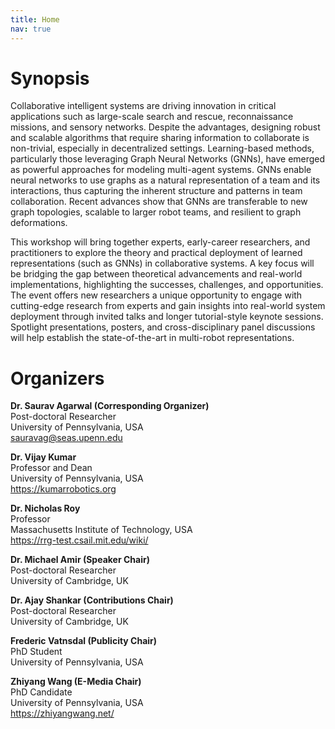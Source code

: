 ```yaml
---
title: Home
nav: true
---
```


# Synopsis

Collaborative intelligent systems are driving innovation in critical applications such as large-scale search and rescue, reconnaissance missions, and sensory networks. Despite the advantages, designing robust and scalable algorithms that require sharing information to collaborate is non-trivial, especially in decentralized settings. Learning-based methods, particularly those leveraging Graph Neural Networks (GNNs), have emerged as powerful approaches for modeling multi-agent systems. GNNs enable neural networks to use graphs as a natural representation of a team and its interactions, thus capturing the inherent structure and patterns in team collaboration. Recent advances show that GNNs are transferable to new graph topologies, scalable to larger robot teams, and resilient to graph deformations.

This workshop will bring together experts, early-career researchers, and practitioners to explore the theory and practical deployment of learned representations (such as GNNs) in collaborative systems. A key focus will be bridging the gap between theoretical advancements and real-world implementations, highlighting the successes, challenges, and opportunities. The event offers new researchers a unique opportunity to engage with cutting-edge research from experts and gain insights into real-world system deployment through invited talks and longer tutorial-style keynote sessions. Spotlight presentations, posters, and cross-disciplinary panel discussions will help establish the state-of-the-art in multi-robot representations.

# Organizers

**Dr. Saurav Agarwal (Corresponding Organizer)**\
Post-doctoral Researcher\
University of Pennsylvania, USA\
sauravag@seas.upenn.edu

**Dr. Vijay Kumar**\
Professor and Dean\
University of Pennsylvania, USA\
https://kumarrobotics.org

**Dr. Nicholas Roy**\
Professor\
Massachusetts Institute of Technology, USA\
https://rrg-test.csail.mit.edu/wiki/

**Dr. Michael Amir (Speaker Chair)**\
Post-doctoral Researcher\
University of Cambridge, UK

**Dr. Ajay Shankar (Contributions Chair)**\
Post-doctoral Researcher\
University of Cambridge, UK

**Frederic Vatnsdal (Publicity Chair)**\
PhD Student\
University of Pennsylvania, USA

**Zhiyang Wang (E-Media Chair)**\
PhD Candidate\
University of Pennsylvania, USA\
https://zhiyangwang.net/
